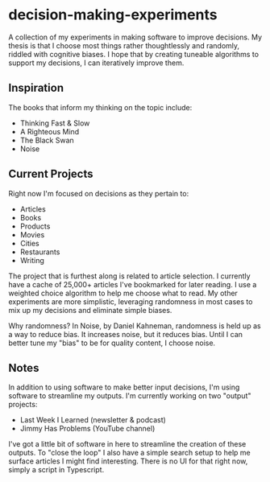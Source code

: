 # decision-making-experiments
A collection of my experiments in making software to improve decisions. My thesis is that I choose most things rather thoughtlessly and randomly, riddled with cognitive biases. I hope that by creating tuneable algorithms to support my decisions, I can iteratively improve them. 

## Inspiration

The books that inform my thinking on the topic include:
- Thinking Fast & Slow
- A Righteous Mind
- The Black Swan
- Noise

## Current Projects

Right now I'm focused on decisions as they pertain to: 
- Articles
- Books
- Products
- Movies
- Cities
- Restaurants
- Writing

The project that is furthest along is related to article selection. I currently have a cache of 25,000+ articles I've bookmarked for later reading. I use a weighted choice algorithm to help me choose what to read. My other experiments are more simplistic, leveraging randomness in most cases to mix up my decisions and eliminate simple biases. 

Why randomness? In Noise, by Daniel Kahneman, randomness is held up as a way to reduce bias. It increases noise, but it reduces bias. Until I can better tune my "bias" to be for quality content, I choose noise. 

## Notes

In addition to using software to make better input decisions, I'm using software to streamline my outputs. I'm currently working on two "output" projects: 

- Last Week I Learned (newsletter & podcast)
- Jimmy Has Problems (YouTube channel)

I've got a little bit of software in here to streamline the creation of these outputs. To "close the loop" I also have a simple search setup to help me surface articles I might find interesting. There is no UI for that right now, simply a script in Typescript. 



